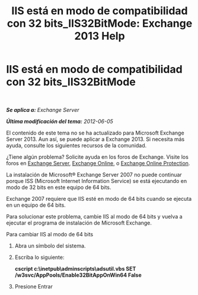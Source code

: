 ﻿---
title: 'IIS está en modo de compatibilidad con 32 bits_IIS32BitMode: Exchange 2013 Help'
TOCTitle: IIS está en modo de compatibilidad con 32 bits_IIS32BitMode
ms:assetid: 742dfc32-353c-46a2-830e-68aed6a68ce0
ms:mtpsurl: https://technet.microsoft.com/es-es/library/ms.exch.setupreadiness.iis32bitmode(v=EXCHG.150)
ms:contentKeyID: 48268284
ms.date: 05/22/2018
mtps_version: v=EXCHG.150
ms.translationtype: MT
---

# IIS está en modo de compatibilidad con 32 bits\_IIS32BitMode

 

_**Se aplica a:** Exchange Server_

_**Última modificación del tema:** 2012-06-05_

El contenido de este tema no se ha actualizado para Microsoft Exchange Server 2013. Aun así, se puede aplicar a Exchange 2013. Si necesita más ayuda, consulte los siguientes recursos de la comunidad.

¿Tiene algún problema? Solicite ayuda en los foros de Exchange. Visite los foros en [Exchange Server](https://go.microsoft.com/fwlink/p/?linkid=60612), [Exchange Online](https://go.microsoft.com/fwlink/p/?linkid=267542), o [Exchange Online Protection](https://go.microsoft.com/fwlink/p/?linkid=285351).

La instalación de Microsoft® Exchange Server 2007 no puede continuar porque ISS (Microsoft Internet Information Service) se está ejecutando en modo de 32 bits en este equipo de 64 bits.

Exchange 2007 requiere que IIS esté en modo de 64 bits cuando se ejecuta en un equipo de 64 bits.

Para solucionar este problema, cambie IIS al modo de 64 bits y vuelva a ejecutar el programa de instalación de Microsoft Exchange.

Para cambiar IIS al modo de 64 bits

1.  Abra un símbolo del sistema.

2.  Escriba lo siguiente:
    
    **cscript c:\\inetpub\\adminscripts\\adsutil.vbs SET /w3svc/AppPools/Enable32BitAppOnWin64 False**

3.  Presione Entrar

